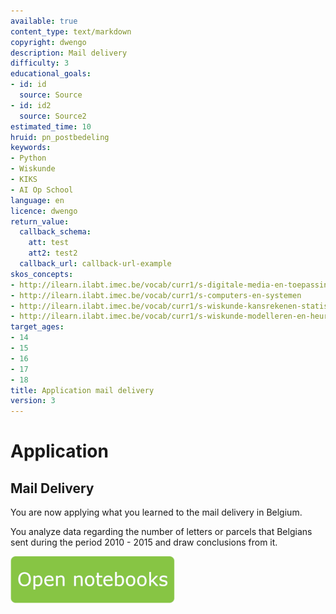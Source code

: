 ```yaml
---
available: true
content_type: text/markdown
copyright: dwengo
description: Mail delivery
difficulty: 3
educational_goals:
- id: id
  source: Source
- id: id2
  source: Source2
estimated_time: 10
hruid: pn_postbedeling
keywords:
- Python
- Wiskunde
- KIKS
- AI Op School
language: en
licence: dwengo
return_value:
  callback_schema:
    att: test
    att2: test2
  callback_url: callback-url-example
skos_concepts:
- http://ilearn.ilabt.imec.be/vocab/curr1/s-digitale-media-en-toepassingen
- http://ilearn.ilabt.imec.be/vocab/curr1/s-computers-en-systemen
- http://ilearn.ilabt.imec.be/vocab/curr1/s-wiskunde-kansrekenen-statistiek
- http://ilearn.ilabt.imec.be/vocab/curr1/s-wiskunde-modelleren-en-heuristiek
target_ages:
- 14
- 15
- 16
- 17
- 18
title: Application mail delivery
version: 3
---
```

# Application
## Mail Delivery
You are now applying what you learned to the mail delivery in Belgium.

You analyze data regarding the number of letters or parcels that Belgians sent during the period 2010 - 2015 and draw conclusions from it.

[![](embed/Knop.png "Button")](https://kiks.ilabt.imec.be/jupyterhub/?id=0303 "Practice with Data Notebooks")